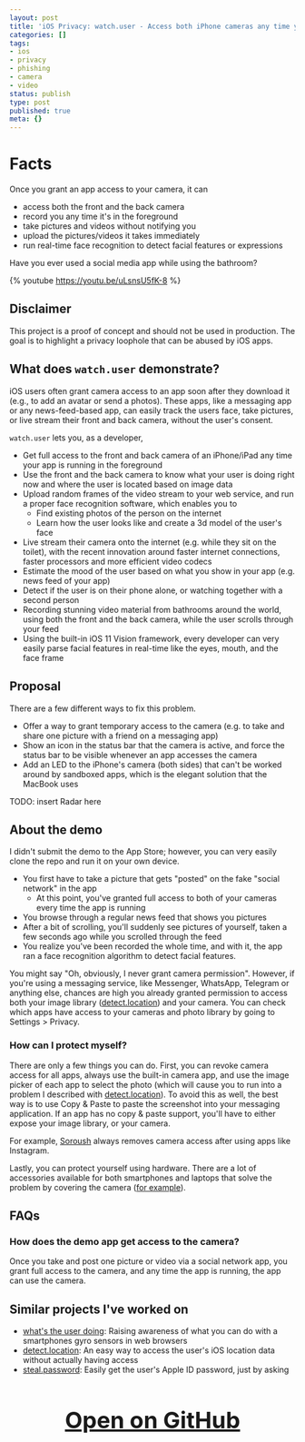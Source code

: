 ```yaml
---
layout: post
title: 'iOS Privacy: watch.user - Access both iPhone cameras any time your app is running'
categories: []
tags:
- ios
- privacy
- phishing
- camera
- video
status: publish
type: post
published: true
meta: {}
---
```


# Facts

Once you grant an app access to your camera, it can

- access both the front and the back camera
- record you any time it's in the foreground
- take pictures and videos without notifying you
- upload the pictures/videos it takes immediately
- run real-time face recognition to detect facial features or expressions

Have you ever used a social media app while using the bathroom?

{% youtube https://youtu.be/uLsnsU5fK-8 %}

## Disclaimer

This project is a proof of concept and should not be used in production. The goal is to highlight a privacy loophole that can be abused by iOS apps.

## What does `watch.user` demonstrate?

iOS users often grant camera access to an app soon after they download it (e.g., to add an avatar or send a photos). These apps, like a messaging app or any news-feed-based app, can easily track the users face, take pictures, or live stream their front and back camera, without the user's consent.

`watch.user` lets you, as a developer,

- Get full access to the front and back camera of an iPhone/iPad any time your app is running in the foreground
- Use the front and the back camera to know what your user is doing right now and where the user is located based on image data
- Upload random frames of the video stream to your web service, and run a proper face recognition software, which enables you to
  - Find existing photos of the person on the internet
  - Learn how the user looks like and create a 3d model of the user's face
- Live stream their camera onto the internet (e.g. while they sit on the toilet), with the recent innovation around faster internet connections, faster processors and more efficient video codecs
- Estimate the mood of the user based on what you show in your app (e.g. news feed of your app)
- Detect if the user is on their phone alone, or watching together with a second person
- Recording stunning video material from bathrooms around the world, using both the front and the back camera, while the user scrolls through your feed
- Using the built-in iOS 11 Vision framework, every developer can very easily parse facial features in real-time like the eyes, mouth, and the face frame

## Proposal

There are a few different ways to fix this problem.

- Offer a way to grant temporary access to the camera (e.g. to take and share one picture with a friend on a messaging app)
- Show an icon in the status bar that the camera is active, and force the status bar to be visible whenever an app accesses the camera
- Add an LED to the iPhone's camera (both sides) that can't be worked around by sandboxed apps, which is the elegant solution that the MacBook uses

TODO: insert Radar here

## About the demo

I didn't submit the demo to the App Store; however, you can very easily clone the repo and run it on your own device.

- You first have to take a picture that gets "posted" on the fake "social network" in the app
  - At this point, you've granted full access to both of your cameras every time the app is running
- You browse through a regular news feed that shows you pictures
- After a bit of scrolling, you'll suddenly see pictures of yourself, taken a few seconds ago while you scrolled through the feed
- You realize you've been recorded the whole time, and with it, the app ran a face recognition algorithm to detect facial features.

You might say "Oh, obviously, I never grant camera permission". However, if you're using a messaging service, like Messenger, WhatsApp, Telegram or anything else, chances are high you already granted permission to access both your image library ([detect.location](https://github.com/KrauseFx/detect.location)) and your camera. You can check which apps have access to your cameras and photo library by going to Settings > Privacy.

### How can I protect myself?

There are only a few things you can do. First, you can revoke camera access for all apps, always use the built-in camera app, and use the image picker of each app to select the photo (which will cause you to run into a problem I described with [detect.location](https://github.com/krausefx/detect.location)). To avoid this as well, the best way is to use Copy & Paste to paste the screenshot into your messaging application. If an app has no copy & paste support, you'll have to either expose your image library, or your camera.

For example, [Soroush](https://twitter.com/khanlou) always removes camera access after using apps like Instagram.

Lastly, you can protect yourself using hardware. There are a lot of accessories available for both smartphones and laptops that solve the problem by covering the camera ([for example](https://www.amazon.com/Original-Webcam-Cover-directly-Manufacturer/dp/B01LWS2X8I)).

## FAQs

### How does the demo app get access to the camera?

Once you take and post one picture or video via a social network app, you grant full access to the camera, and any time the app is running, the app can use the camera.

## Similar projects I've worked on 

* [what's the user doing](https://github.com/KrauseFx/whats-the-user-doing): Raising awareness of what you can do with a smartphones gyro sensors in web browsers
* [detect.location](https://github.com/krausefx/detect.location): An easy way to access the user's iOS location data without actually having access
* [steal.password](https://github.com/krausefx/steal.password): Easily get the user's Apple ID password, just by asking

<h3 style="text-align: center; font-size: 40px;">
  <a href="https://github.com/KrauseFx/watch.user" target="_blank" style="text-decoration: underline;">
    Open on GitHub
  </a>
</h3>
